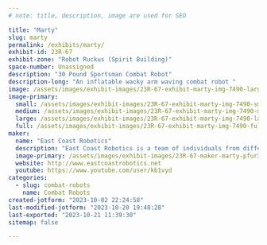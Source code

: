 ```yaml
---
# note: title, description, image are used for SEO

title: "Marty"
slug: marty
permalink: /exhibits/marty/
exhibit-id: 23R-67
exhibit-zone: "Robot Ruckus (Spirit Building)"
space-number: Unassigned
description: "30 Pound Sportsman Combat Robot"
description-long: "An inflatable wacky arm waving combat robot "
image: /assets/images/exhibit-images/23R-67-exhibit-marty-img-7490-large.JPG
image-primary: 
  small: /assets/images/exhibit-images/23R-67-exhibit-marty-img-7490-small.JPG
  medium: /assets/images/exhibit-images/23R-67-exhibit-marty-img-7490-medium.JPG
  large: /assets/images/exhibit-images/23R-67-exhibit-marty-img-7490-large.JPG
  full: /assets/images/exhibit-images/23R-67-exhibit-marty-img-7490-full.JPG
maker: 
  name: "East Coast Robotics"
  description: "East Coast Robotics is a team of individuals from different backgrounds working on cutting edge technology."
  image-primary: /assets/images/exhibit-images/23R-67-maker-marty-pfur3258-300x300-medium.jpg
  website: http://www.eastcoastrobotics.net
  youtube: https://www.youtube.com/user/kb1vyd
categories: 
  - slug: combat-robots
    name: Combat Robots
created-jotform: "2023-10-02 22:24:58"
last-modified-jotform: "2023-10-20 19:48:28"
last-exported: "2023-10-21 11:39:30"
sitemap: false

---
```

